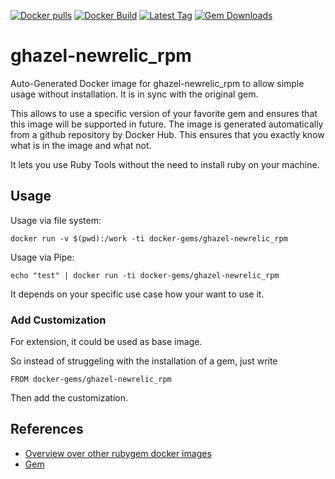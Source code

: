 [![Docker pulls](https://img.shields.io/docker/pulls/rubygem/ghazel-newrelic_rpm.svg)](https://hub.docker.com/r/rubygem/ghazel-newrelic_rpm/)
[![Docker Build](https://img.shields.io/docker/automated/rubygem/ghazel-newrelic_rpm.svg)](https://hub.docker.com/r/rubygem/ghazel-newrelic_rpm/)
[![Latest Tag](https://img.shields.io/github/tag/docker-rubygem/ghazel-newrelic_rpm.svg)](https://hub.docker.com/r/rubygem/ghazel-newrelic_rpm/)
[![Gem Downloads](https://img.shields.io/gem/dt/ghazel-newrelic_rpm.svg)](https://rubygems.org/gems/ghazel-newrelic_rpm/)
# ghazel-newrelic_rpm

Auto-Generated Docker image for ghazel-newrelic_rpm to allow simple usage without installation.
It is in sync with the original gem.

This allows to use a specific version of your favorite gem and ensures that this image will be supported in future.
The image is generated automatically from a github repository by Docker Hub.
This ensures that you exactly know what is in the image and what not.

It lets you use Ruby Tools without the need to install ruby on your machine.

## Usage

Usage via file system:

`docker run -v $(pwd):/work -ti docker-gems/ghazel-newrelic_rpm`

Usage via Pipe:

`echo "test" | docker run -ti docker-gems/ghazel-newrelic_rpm`

It depends on your specific use case how your want to use it.

### Add Customization

For extension, it could be used as base image.

So instead of struggeling with the installation of a gem, just write

`FROM docker-gems/ghazel-newrelic_rpm`

Then add the customization.

## References

 - [Overview over other rubygem docker images](https://github.com/thinkbot/docker-rubygem)
 - [Gem](https://rubygems.org/gems/ghazel-newrelic_rpm/)
